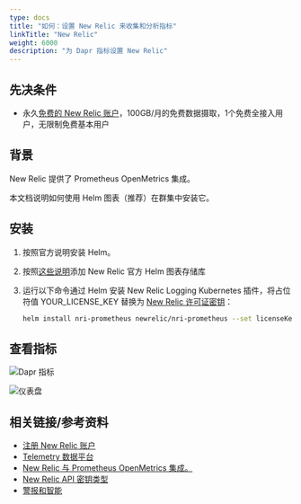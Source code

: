 ```yaml
---
type: docs
title: "如何：设置 New Relic 来收集和分析指标"
linkTitle: "New Relic"
weight: 6000
description: "为 Dapr 指标设置 New Relic"
---
```


## 先决条件

- 永久[免费的 New Relic 账户](https://newrelic.com/signup?ref=dapr)，100GB/月的免费数据摄取，1个免费全接入用户，无限制免费基本用户

## 背景

New Relic 提供了 Prometheus OpenMetrics 集成。

本文档说明如何使用 Helm 图表（推荐）在群集中安装它。

## 安装

1. 按照官方说明安装 Helm。

2. 按照[这些说明](https://github.com/newrelic/helm-charts/blob/master/README.md#installing-charts)添加 New Relic 官方 Helm 图表存储库

3. 运行以下命令通过 Helm 安装 New Relic Logging Kubernetes 插件，将占位符值 YOUR_LICENSE_KEY 替换为 [New Relic 许可证密钥](https://docs.newrelic.com/docs/accounts/accounts-billing/account-setup/new-relic-license-key)：

    ```bash
    helm install nri-prometheus newrelic/nri-prometheus --set licenseKey=YOUR_LICENSE_KEY
    ```

## 查看指标

![Dapr 指标](/images/nr-metrics-1.png)

![仪表盘](/images/nr-dashboard-dapr-metrics-1.png)

## 相关链接/参考资料

* [注册 New Relic 账户](https://newrelic.com/signup)
* [Telemetry 数据平台](https://newrelic.com/platform/telemetry-data-platform)
* [New Relic 与 Prometheus OpenMetrics 集成。](https://github.com/newrelic/helm-charts/tree/master/charts/nri-prometheus)
* [New Relic API 密钥类型](https://docs.newrelic.com/docs/apis/intro-apis/new-relic-api-keys/)
* [警报和智能](https://docs.newrelic.com/docs/alerts-applied-intelligence/new-relic-alerts/learn-alerts/alerts-ai-transition-guide-2022/)
